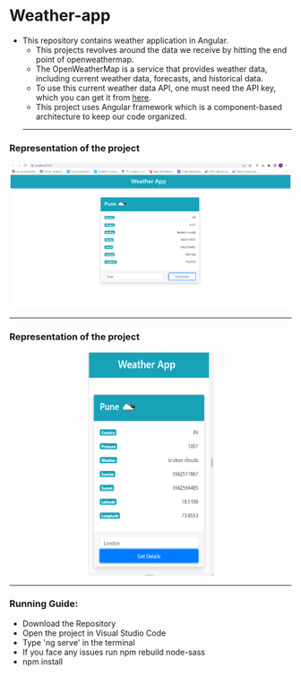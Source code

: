 # Weather-app
* This repository contains weather application in Angular.
  * This projects revolves around the data we receive by hitting the end point of openweathermap.
  * The OpenWeatherMap is a service that provides weather data, including current weather data, forecasts, and historical data.
  * To use this current weather data API, one must need the API key, which you can get it from [here](https://openweathermap.org/).
  * This project uses Angular framework which is a component-based architecture to keep our code organized.
  ------------------
 
 ### Representation of the project
 
<p align="center">
<img src="images/Capture1.PNG" width="500" height="260">
</p>

  ------------------
### Representation of the project
<p align="center">
<img src="images/Capture2.PNG" width="225" height="400">
</p>

  ------------------
### Running Guide:
- Download the Repository
- Open the project in Visual Studio Code
- Type 'ng serve' in the terminal
- If you face any issues run npm rebuild node-sass
- npm install
  
